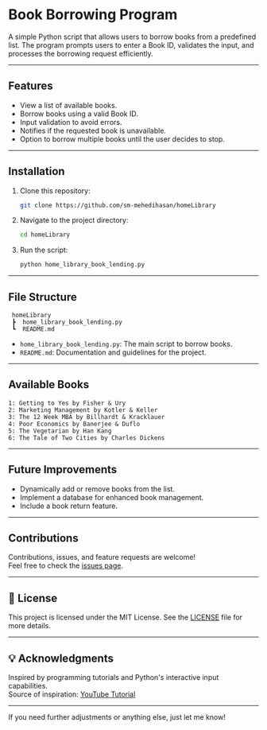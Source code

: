 # Book Borrowing Program

A simple Python script that allows users to borrow books from a predefined list. The program prompts users to enter a Book ID, validates the input, and processes the borrowing request efficiently.

---

## Features
-  View a list of available books.
-  Borrow books using a valid Book ID.
-  Input validation to avoid errors.
-  Notifies if the requested book is unavailable.
-  Option to borrow multiple books until the user decides to stop.

---

##  Installation
1. Clone this repository:
   ```bash
   git clone https://github.com/sm-mehedihasan/homeLibrary
   ```
2. Navigate to the project directory:
   ```bash
   cd homeLibrary
   ```
3. Run the script:
   ```bash
   python home_library_book_lending.py
   ```

---

##  File Structure
```
 homeLibrary
 ┣  home_library_book_lending.py
 ┗  README.md
```
- `home_library_book_lending.py`: The main script to borrow books.
- `README.md`: Documentation and guidelines for the project.

---

##  Available Books
```
1: Getting to Yes by Fisher & Ury
2: Marketing Management by Kotler & Keller
3: The 12 Week MBA by Billhardt & Kracklauer
4: Poor Economics by Banerjee & Duflo
5: The Vegetarian by Han Kang
6: The Tale of Two Cities by Charles Dickens
```

---

## Future Improvements
- Dynamically add or remove books from the list.
- Implement a database for enhanced book management.
- Include a book return feature.

---

##  Contributions
Contributions, issues, and feature requests are welcome!  
Feel free to check the [issues page](https://github.com/sm-mehedihasan/homeLibrary/issues).

---

## 📄 License
This project is licensed under the MIT License. See the [LICENSE](https://github.com/sm-mehedihasan/homeLibrary/blob/main/LICENSE) file for more details.

---

## 💡 Acknowledgments
Inspired by programming tutorials and Python's interactive input capabilities.  
Source of inspiration: [YouTube Tutorial](https://www.youtube.com/watch?v=y_I2YOP91Is)

---

If you need further adjustments or anything else, just let me know!
